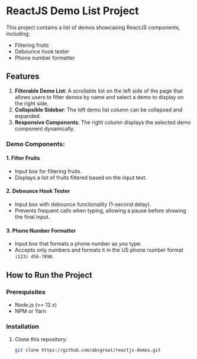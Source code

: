 # ReactJS Demo List Project

This project contains a list of demos showcasing ReactJS components, including:
- Filtering fruits
- Debounce hook tester
- Phone number formatter

## Features

1. **Filterable Demo List**: A scrollable list on the left side of the page that allows users to filter demos by name and select a demo to display on the right side.
2. **Collapsible Sidebar**: The left demo list column can be collapsed and expanded.
3. **Responsive Components**: The right column displays the selected demo component dynamically.

### Demo Components:

#### 1. Filter Fruits
- Input box for filtering fruits.
- Displays a list of fruits filtered based on the input text.

#### 2. Debounce Hook Tester
- Input box with debounce functionality (1-second delay).
- Prevents frequent calls when typing, allowing a pause before showing the final input.

#### 3. Phone Number Formatter
- Input box that formats a phone number as you type.
- Accepts only numbers and formats it in the US phone number format `(123) 456-7890`.

## How to Run the Project

### Prerequisites
- Node.js (>= 12.x)
- NPM or Yarn

### Installation

1. Clone this repository:
   ```bash
   git clone https://github.com/abcgreat/reactjs-demos.git

